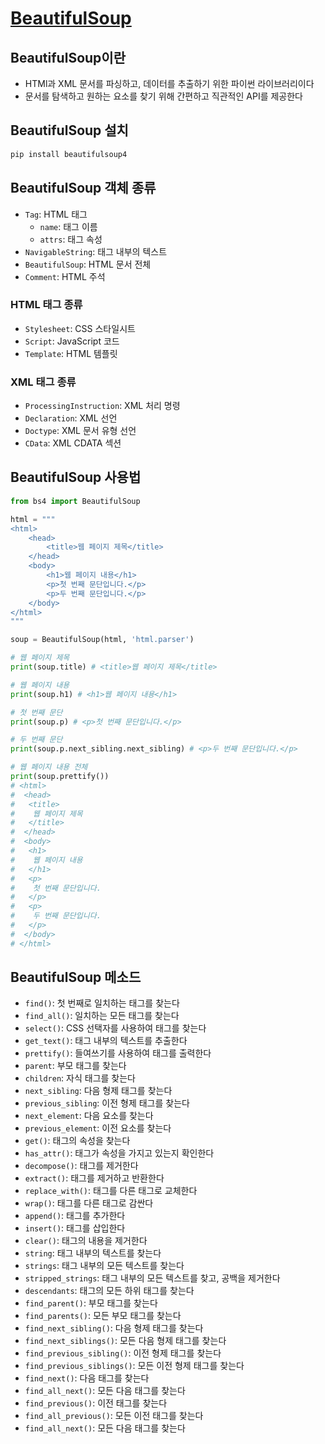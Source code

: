 # [BeautifulSoup](https://www.crummy.com/software/BeautifulSoup/bs4/doc/)

## BeautifulSoup이란
- HTMl과 XML 문서를 파싱하고, 데이터를 추출하기 위한 파이썬 라이브러리이다
- 문서를 탐색하고 원하는 요소를 찾기 위해 간편하고 직관적인 API를 제공한다


## BeautifulSoup 설치
```bash
pip install beautifulsoup4
```

## BeautifulSoup 객체 종류
- `Tag`: HTML 태그
  - `name`: 태그 이름
  - `attrs`: 태그 속성
- `NavigableString`: 태그 내부의 텍스트
- `BeautifulSoup`: HTML 문서 전체
- `Comment`: HTML 주석

### HTML 태그 종류
- `Stylesheet`: CSS 스타일시트
- `Script`: JavaScript 코드
- `Template`: HTML 템플릿

### XML 태그 종류
- `ProcessingInstruction`: XML 처리 명령
- `Declaration`: XML 선언
- `Doctype`: XML 문서 유형 선언
- `CData`: XML CDATA 섹션

## BeautifulSoup 사용법
```python
from bs4 import BeautifulSoup

html = """
<html>
    <head>
        <title>웹 페이지 제목</title>
    </head>
    <body>
        <h1>웹 페이지 내용</h1>
        <p>첫 번째 문단입니다.</p>
        <p>두 번째 문단입니다.</p>
    </body>
</html>
"""

soup = BeautifulSoup(html, 'html.parser')

# 웹 페이지 제목
print(soup.title) # <title>웹 페이지 제목</title>

# 웹 페이지 내용
print(soup.h1) # <h1>웹 페이지 내용</h1>

# 첫 번째 문단
print(soup.p) # <p>첫 번째 문단입니다.</p>

# 두 번째 문단
print(soup.p.next_sibling.next_sibling) # <p>두 번째 문단입니다.</p>

# 웹 페이지 내용 전체
print(soup.prettify())
# <html>
#  <head>
#   <title>
#    웹 페이지 제목
#   </title>
#  </head>
#  <body>
#   <h1>
#    웹 페이지 내용
#   </h1>
#   <p>
#    첫 번째 문단입니다.
#   </p>
#   <p>
#    두 번째 문단입니다.
#   </p>
#  </body>
# </html>
```

## BeautifulSoup 메소드
- `find()`: 첫 번째로 일치하는 태그를 찾는다
- `find_all()`: 일치하는 모든 태그를 찾는다
- `select()`: CSS 선택자를 사용하여 태그를 찾는다
- `get_text()`: 태그 내부의 텍스트를 추출한다
- `prettify()`: 들여쓰기를 사용하여 태그를 출력한다
- `parent`: 부모 태그를 찾는다
- `children`: 자식 태그를 찾는다
- `next_sibling`: 다음 형제 태그를 찾는다
- `previous_sibling`: 이전 형제 태그를 찾는다
- `next_element`: 다음 요소를 찾는다
- `previous_element`: 이전 요소를 찾는다
- `get()`: 태그의 속성을 찾는다
- `has_attr()`: 태그가 속성을 가지고 있는지 확인한다
- `decompose()`: 태그를 제거한다
- `extract()`: 태그를 제거하고 반환한다
- `replace_with()`: 태그를 다른 태그로 교체한다
- `wrap()`: 태그를 다른 태그로 감싼다
- `append()`: 태그를 추가한다
- `insert()`: 태그를 삽입한다
- `clear()`: 태그의 내용을 제거한다
- `string`: 태그 내부의 텍스트를 찾는다
- `strings`: 태그 내부의 모든 텍스트를 찾는다
- `stripped_strings`: 태그 내부의 모든 텍스트를 찾고, 공백을 제거한다
- `descendants`: 태그의 모든 하위 태그를 찾는다
- `find_parent()`: 부모 태그를 찾는다
- `find_parents()`: 모든 부모 태그를 찾는다
- `find_next_sibling()`: 다음 형제 태그를 찾는다
- `find_next_siblings()`: 모든 다음 형제 태그를 찾는다
- `find_previous_sibling()`: 이전 형제 태그를 찾는다
- `find_previous_siblings()`: 모든 이전 형제 태그를 찾는다
- `find_next()`: 다음 태그를 찾는다
- `find_all_next()`: 모든 다음 태그를 찾는다
- `find_previous()`: 이전 태그를 찾는다
- `find_all_previous()`: 모든 이전 태그를 찾는다
- `find_all_next()`: 모든 다음 태그를 찾는다
